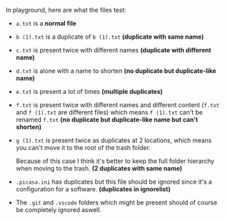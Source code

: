 In playground, here are what the files test:

- `a.txt` is a **normal file**
- `b (1).txt` is a duplicate of `b (1).txt` **(duplicate with same name)**
- `c.txt` is present twice with different names **(duplicate with different name)**
- `d.txt` is alone with a name to shorten **(no duplicate but duplicate-like name)**
- `e.txt` is present a lot of times **(multiple duplicates)**
- `f.txt` is present twice with different names and different content (`f.txt` and `f (1).txt` are different files)
  which means `f (1).txt` can't be renamed `f.txt` **(no duplicate but duplicate-like name but can't shorten)**
- `g (1).txt` is present twice as duplicates at 2 locations, which means you can't move it to the root of the trash folder.

  Because of this case I think it's better to keep the full folder hierarchy when moving to the trash. **(2 duplicates with same name)**

- `.picasa.ini` has duplicates but this file should be ignored since it's a configuration for a software. **(duplicates in ignorelist)**
- The `.git` and `.vscode` folders which might be present should of course be completely ignored aswell.
